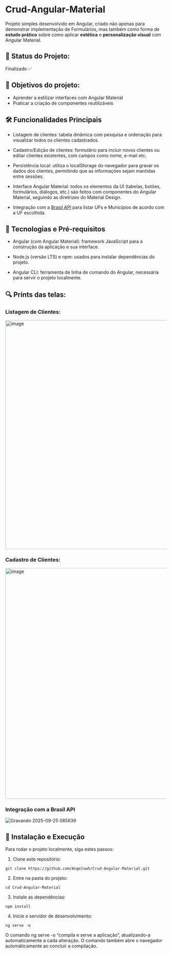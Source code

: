 # Crud-Angular-Material

Projeto simples desenvolvido em Angular, criado não apenas para demonstrar implementação de Formulários, mas também como forma de **estudo prático** sobre como aplicar **estética** e **personalização visual** com Angular Material.


## 🚧 Status do Projeto:

Finalizado ✅

## 📖 Objetivos do projeto:

- Aprender a estilizar interfaces com Angular Material
- Praticar a criação de componentes reutilizáveis

## 🛠️ Funcionalidades Principais

- Listagem de clientes: tabela dinâmica com pesquisa e ordenação para visualizar todos os clientes cadastrados.

- Cadastro/Edição de clientes: formulário para incluir novos clientes ou editar clientes existentes, com campos como nome, e-mail etc.

- Persistência local: utiliza o localStorage do navegador para gravar os dados dos clientes, permitindo que as informações sejam mantidas entre sessões.

- Interface Angular Material: todos os elementos da UI (tabelas, botões, formulários, diálogos, etc.) são feitos com componentes do Angular Material, seguindo as diretrizes do Material Design.

- Integração com a [Brasil API](https://brasilapi.com.br/) para listar UFs e Municípios de acordo com a UF escolhida.


## 🚧 Tecnologias e Pré-requisitos

- Angular (com Angular Material): framework JavaScript para a construção da aplicação e sua interface.

- Node.js (versão LTS) e npm: usados para instalar dependências do projeto.

- Angular CLI: ferramenta de linha de comando do Angular, necessária para servir o projeto localmente.


## 🔍 Prints das telas:

### Listagem de Clientes:

<img width="1902" height="712" alt="image" src="https://github.com/user-attachments/assets/2c42bb88-7a52-4b59-a40a-b91c4cdce682" />

### Cadastro de Clientes:

<img width="1918" height="718" alt="image" src="https://github.com/user-attachments/assets/812a8cbd-4d35-4753-ba81-782674af8ccc" />

### Integração com a Brasil API

![Gravando 2025-09-25 085639](https://github.com/user-attachments/assets/63368521-dc1d-48f5-96fe-50aaffdcfeac)


## 📌 Instalação e Execução

Para rodar o projeto localmente, siga estes passos:

1. Clone este repositório:

```cli
git clone https://github.com/Angelowh/Crud-Angular-Material.git
```


2. Entre na pasta do projeto:

```cli
cd Crud-Angular-Material
```


3. Instale as dependências:

```cli
npm install
```


4. Inicie o servidor de desenvolvimento:

```cli
ng serve -o
```

O comando ng serve -o “compila e serve a aplicação”, atualizando-a automaticamente a cada alteração. O comando também abre o navegador automáticamente ao concluir a compilação.


